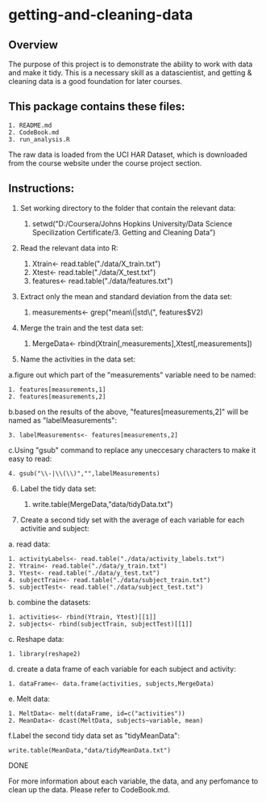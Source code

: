 getting-and-cleaning-data
=========================
## Overview 
The purpose of this project is to demonstrate the ability to work with data and make it tidy.
This is a necessary skill as a datascientist, and getting & cleaning data is a good foundation for later courses.
## This package contains these files:
	1. README.md
	2. CodeBook.md
	3. run_analysis.R
The raw data is loaded from the UCI HAR Dataset, which is downloaded from the course website under the course project section.

## Instructions:
1. Set working directory to the folder that contain the relevant data:
	1. setwd("D:/Coursera/Johns Hopkins University/Data Science Specilization Certificate/3. Getting and Cleaning Data")

2. Read the relevant data into R:
	1. Xtrain<- read.table("./data/X_train.txt")
	2. Xtest<- read.table("./data/X_test.txt")
	3. features<- read.table("./data/features.txt")

3. Extract only the mean and standard deviation from the data set:
	1. measurements<- grep("mean\\(|std\\(", features$V2)

4. Merge the train and the test data set: 
	1. MergeData<- rbind(Xtrain[,measurements],Xtest[,measurements])

5. Name the activities in the data set: 

a.figure out which part of the "measurements" variable need to be named: 

	1. features[measurements,1]
	2. features[measurements,2] 

b.based on the results of the above, "features[measurements,2]" will be named as "labelMeasurements":

	3. labelMeasurements<- features[measurements,2]

c.Using "gsub" command to replace any uneccesary characters to make it easy to read:

	4. gsub("\\-|\\(\\)","",labelMeasurements)

6. Label the tidy data set:
	1. write.table(MergeData,"data/tidyData.txt")

7. Create a second tidy set with the average of each variable for each activitie and subject:

a. read data:

	1. activityLabels<- read.table("./data/activity_labels.txt")
	2. Ytrain<- read.table("./data/y_train.txt")
	3. Ytest<- read.table("./data/y_test.txt")
	4. subjectTrain<- read.table("./data/subject_train.txt")
	5. subjectTest<- read.table("./data/subject_test.txt")

b. combine the datasets:

	1. activities<- rbind(Ytrain, Ytest)[[1]]
	2. subjects<- rbind(subjectTrain, subjectTest)[[1]]

c. Reshape data:

	1. library(reshape2)

d. create a data frame of each variable for each subject and activity:

	1. dataFrame<- data.frame(activities, subjects,MergeData)

e. Melt data:

	1. MeltData<- melt(dataFrame, id=c("activities"))
	2. MeanData<- dcast(MeltData, subjects~variable, mean)

f.Label the second tidy data set as "tidyMeanData":

	write.table(MeanData,"data/tidyMeanData.txt")

DONE

For more information about each variable, the data, and any perfomance to clean up the data. Please refer to CodeBook.md.
